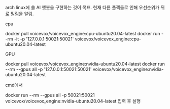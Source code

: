 arch linux에 쓸 AI 챗봇을 구현하는 것이 목표.
현재 다른 플젝들로 인해 우선순위가 뒤로 밀림을 알림.


cpu

docker pull voicevox/voicevox_engine:cpu-ubuntu20.04-latest
docker run --rm -it -p '127.0.0.1:50021:50021' voicevox/voicevox_engine:cpu-ubuntu20.04-latest

GPU

docker pull voicevox/voicevox_engine:nvidia-ubuntu20.04-latest
docker run --rm --gpus all -p '127.0.0.1:50021:50021' voicevox/voicevox_engine:nvidia-ubuntu20.04-latest

cmd에서

docker run --rm --gpus all -p 50021:50021 voicevox/voicevox_engine:nvidia-ubuntu20.04-latest
입력 후 실행
